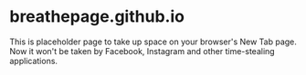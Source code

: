 # breathepage.github.io
This is placeholder page to take up space on your browser's New Tab page. Now it won't be taken by Facebook, Instagram and other time-stealing applications.
